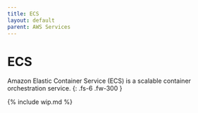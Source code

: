 ```yaml
---
title: ECS
layout: default
parent: AWS Services
---
```


# ECS

Amazon Elastic Container Service (ECS) is a scalable container orchestration service.
{: .fs-6 .fw-300 }

{% include wip.md %}